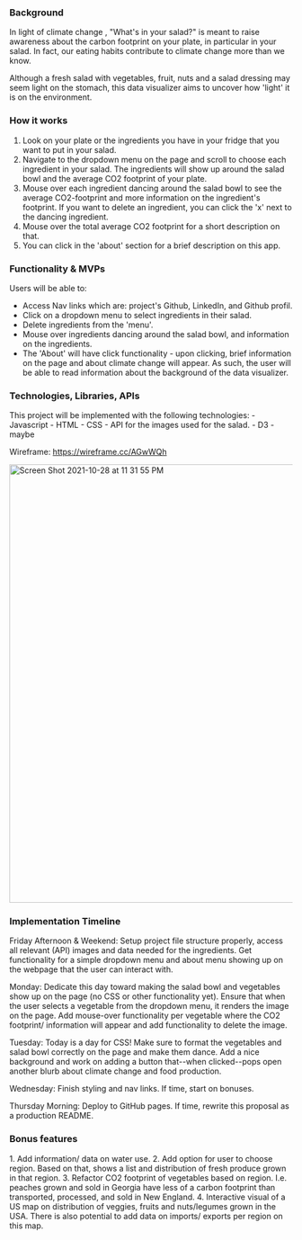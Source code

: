 <h3>Background</h3>

In light of climate change , "What's in your salad?" is meant to raise awareness about the carbon footprint on your plate, in particular in your salad. In fact, our eating habits contribute to climate change more than we know. 

Although a fresh salad with vegetables, fruit, nuts and a salad dressing may seem light on the stomach, this data visualizer aims to uncover how 'light' it is on the environment.

<h3>How it works</h3>

1. Look on your plate or the ingredients you have in your fridge that you want to put in your salad.
2. Navigate to the dropdown menu on the page and scroll to choose each ingredient in your salad. The ingredients will show up around the salad bowl and the average CO2 footprint of your plate. 
3. Mouse over each ingredient dancing around the salad bowl to see the average CO2-footprint and more information on the ingredient's footprint. If you want to delete an ingredient, you can click the 'x' next to the dancing ingredient.
4. Mouse over the total average CO2 footprint for a short description on that.
5. You can click in the 'about' section for a brief description on this app.


<h3>Functionality & MVPs</h3>
Users will be able to:

- Access Nav links which are: project's Github, LinkedIn, and Github profil.
- Click on a dropdown menu to select ingredients in their salad. 
- Delete ingredients from the 'menu'.
- Mouse over ingredients dancing around the salad bowl, and information on the ingredients.
- The 'About' will have click functionality - upon clicking, brief information on the page and about climate change will appear. As such, the user will be able to read information about the background of the data visualizer. 

<h3>Technologies, Libraries, APIs</h3>
This project will be implemented with the following technologies:
- Javascript
- HTML
- CSS
- API for the images used for the salad.
- D3 - maybe

Wireframe: https://wireframe.cc/AGwWQh 

<img width="780" alt="Screen Shot 2021-10-28 at 11 31 55 PM" src="https://user-images.githubusercontent.com/89127270/139376848-cbec0b42-da9b-411c-8517-ad6a7704caf1.png">

<h3>Implementation Timeline</h3>

Friday Afternoon & Weekend: Setup project file structure properly, access all relevant (API) images and data needed for the ingredients. Get functionality for a simple dropdown menu and about menu showing up on the webpage that the user can interact with. 

Monday: Dedicate this day toward making the salad bowl and vegetables show up on the page (no CSS or other functionality yet). Ensure that when the user selects a vegetable from the dropdown menu, it renders the image on the page. Add mouse-over functionality per vegetable where the CO2 footprint/ information will appear and add functionality to delete the image. 

Tuesday: Today is a day for CSS! Make sure to format the vegetables and salad bowl correctly on the page and make them dance. Add a nice background and work on adding a button that--when clicked--pops open another blurb about climate change and food production. 

Wednesday: Finish styling and nav links. If time, start on bonuses.

Thursday Morning: Deploy to GitHub pages. If time, rewrite this proposal as a production README.

<h3>Bonus features</h3>
1. Add information/ data on water use. 
2. Add option for user to choose region. Based on that, shows a list and distribution of fresh produce grown in that region.
3. Refactor CO2 footprint of vegetables based on region. I.e. peaches grown and sold in Georgia have less of a carbon footprint than transported, processed, and sold in New England.
4. Interactive visual of a US map on distribution of veggies, fruits and nuts/legumes grown in the USA. There is also potential to add data on imports/ exports per region on this map. 